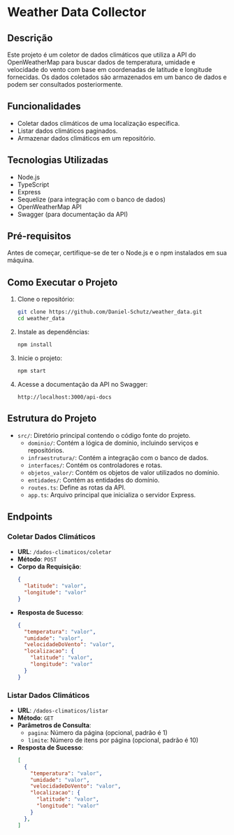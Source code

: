 # Weather Data Collector

## Descrição

Este projeto é um coletor de dados climáticos que utiliza a API do OpenWeatherMap para buscar dados de temperatura, umidade e velocidade do vento com base em coordenadas de latitude e longitude fornecidas. Os dados coletados são armazenados em um banco de dados e podem ser consultados posteriormente.

## Funcionalidades

- Coletar dados climáticos de uma localização específica.
- Listar dados climáticos paginados.
- Armazenar dados climáticos em um repositório.

## Tecnologias Utilizadas

- Node.js
- TypeScript
- Express
- Sequelize (para integração com o banco de dados)
- OpenWeatherMap API
- Swagger (para documentação da API)

## Pré-requisitos

Antes de começar, certifique-se de ter o Node.js e o npm instalados em sua máquina.

## Como Executar o Projeto

1. Clone o repositório:
    ```bash
    git clone https://github.com/Daniel-Schutz/weather_data.git
    cd weather_data
    ```

2. Instale as dependências:
    ```bash
    npm install
    ```

3. Inicie o projeto:
    ```bash
    npm start
    ```

4. Acesse a documentação da API no Swagger:
    ```
    http://localhost:3000/api-docs
    ```

## Estrutura do Projeto

- `src/`: Diretório principal contendo o código fonte do projeto.
  - `dominio/`: Contém a lógica de domínio, incluindo serviços e repositórios.
  - `infraestrutura/`: Contém a integração com o banco de dados.
  - `interfaces/`: Contém os controladores e rotas.
  - `objetos_valor/`: Contém os objetos de valor utilizados no domínio.
  - `entidades/`: Contém as entidades do domínio.
  - `routes.ts`: Define as rotas da API.
  - `app.ts`: Arquivo principal que inicializa o servidor Express.

## Endpoints

### Coletar Dados Climáticos

- **URL**: `/dados-climaticos/coletar`
- **Método**: `POST`
- **Corpo da Requisição**:
    ```json
    {
      "latitude": "valor",
      "longitude": "valor"
    }
    ```
- **Resposta de Sucesso**:
    ```json
    {
      "temperatura": "valor",
      "umidade": "valor",
      "velocidadeDoVento": "valor",
      "localizacao": {
        "latitude": "valor",
        "longitude": "valor"
      }
    }
    ```

### Listar Dados Climáticos

- **URL**: `/dados-climaticos/listar`
- **Método**: `GET`
- **Parâmetros de Consulta**:
    - `pagina`: Número da página (opcional, padrão é 1)
    - `limite`: Número de itens por página (opcional, padrão é 10)
- **Resposta de Sucesso**:
    ```json
    [
      {
        "temperatura": "valor",
        "umidade": "valor",
        "velocidadeDoVento": "valor",
        "localizacao": {
          "latitude": "valor",
          "longitude": "valor"
        }
      },
    ]
    ```

